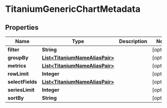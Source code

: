 

# TitaniumGenericChartMetadata


## Properties

| Name | Type | Description | Notes |
|------------ | ------------- | ------------- | -------------|
|**filter** | **String** |  |  [optional] |
|**groupBy** | [**List&lt;TitaniumNameAliasPair&gt;**](TitaniumNameAliasPair.md) |  |  [optional] |
|**metrics** | [**List&lt;TitaniumNameAliasPair&gt;**](TitaniumNameAliasPair.md) |  |  [optional] |
|**rowLimit** | **Integer** |  |  [optional] |
|**selectFields** | [**List&lt;TitaniumNameAliasPair&gt;**](TitaniumNameAliasPair.md) |  |  [optional] |
|**seriesLimit** | **Integer** |  |  [optional] |
|**sortBy** | **String** |  |  [optional] |



